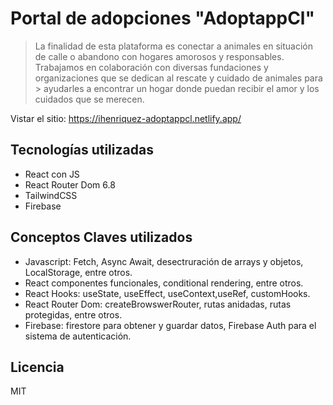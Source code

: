 # Portal de adopciones "AdoptappCl"

> La finalidad de esta plataforma es conectar a animales en situación de calle o abandono con hogares amorosos y
> responsables.
> Trabajamos en colaboración con diversas fundaciones y organizaciones que se dedican al rescate y cuidado de animales para > ayudarles a encontrar un hogar donde puedan recibir el amor y los cuidados que se merecen.

Vistar el sitio: <https://ihenriquez-adoptappcl.netlify.app/>

## Tecnologías utilizadas

- React con JS
- React Router Dom 6.8
- TailwindCSS
- Firebase

## Conceptos Claves utilizados

- Javascript: Fetch, Async Await, desectruración de arrays y objetos, LocalStorage, entre otros.
- React componentes funcionales, conditional rendering, entre otros.
- React Hooks: useState, useEffect, useContext,useRef, customHooks.
- React Router Dom: createBrowswerRouter, rutas anidadas, rutas protegidas, entre otros.
- Firebase: firestore para obtener y guardar datos, Firebase Auth para el sistema de autenticación.

## Licencia

MIT
